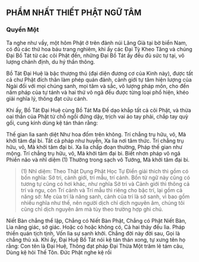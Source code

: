 ## PHẨM NHẤT THIẾT PHẬT NGỮ TÂM

### Quyển Một

Ta nghe như vầy, một hôm Phật ở trên đảnh núi Lăng Già tại bờ biển Nam, có đủ các thứ hoa báu trang nghiêm, khi ấy các Đại Tỳ Kheo Tăng và chúng Đại Bồ Tát từ các  cõi Phật đến, những Đại Bồ Tát ấy đều đủ sức tự tại, vô lượng chánh định, du hý thần thông.

Bồ Tát Đại Huệ là bậc thượng thủ (đại diện đương cơ của Kinh này), được tất cả chư Phật đích thân làm phép quán đảnh, cảnh giới tự tâm hiện lượng của Ngài đối với mọi chúng sanh, mọi tâm và sắc, vô lượng pháp môn, cho đến năm pháp của tự tánh và hai thứ vô ngã đều được từng loại phổ hiện, khéo giải nghĩa lý, thông đạt cứu cánh.

Khi ấy, Bồ Tát Đại Huệ cùng Bồ Tát Ma Đế dạo khắp tất cả cõi Phật, và thừa oai thần của Phật từ chỗ ngồi đứng dậy, trịch vai áo tay phải, chắp tay quỳ gối, cung kính dùng kệ tán thán rằng:

Thế gian lìa sanh diệt
Như hoa đốm trên không.
Trí chẳng trụ hữu, vô,
Mà khởi tâm đại bi.
Tất cả pháp như huyễn,
Xa lìa nơi tâm thức.
Trí chẳng trụ hữu, vô,
Mà khởi tâm đại bi.
Xa lìa chấp đoạn thường,
Pháp thế gian như mộng.
Trí chẳng trụ hữu, vô,
Mà khởi tâm đại bi.
Biết nhơn pháp vô ngã
Phiền não và nhĩ diệm (1)
Thường trong sạch vô Tướng,
Mà khởi tâm đại bi.

> (1) Nhĩ diệm: Theo Thật Dụng Phật Học Tự Điển giải thích thì gồm có bốn nghĩa: Sở
tri, cảnh giới, trí mẫu, trí cảnh. Bốn từ ngữ này cũng có tương tự cũng có hơi khác,
như nghĩa Sở tri và Cảnh giới thì thông cả trí và ngu, còn Trí cảnh và Trí mẫu thì
riêng cho bậc trí, lại gồm cả năng sở: Mẹ của trí là năng sanh, cảnh của trí là sở
sanh, vì bao gồm nhiều nghĩa như thế, nên người dịch chỉ dịch nguyên âm, chúng tôi
cũng chỉ dịch nguyên âm mà tùy theo trường hợp ghi chú.

Niết Bàn chẳng thể lập,
Chẳng có Niết Bàn Phật,
Chẳng có Phật Niết Bàn,
Lìa năng giác, sở giác.
Hoặc có hoặc không có,
Cả hai thảy đều lìa.
Pháp thiền quán tịch tịnh,
Vốn lìa sự sanh khởi.
Chẳng đời này đời sau,
Gọi là chẳng thủ xả.
Khi ấy, Đại Huệ Bồ Tát nói kệ tán thán xong, tự xưng tên họ rằng:
Con tên là Đại Huệ,
Thông đạt pháp Đại Thừa
Một trăm lẻ tám câu,
Dùng kệ hỏi Thế Tôn.
Đức Phật nghe kệ rồi

